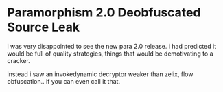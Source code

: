 # Paramorphism 2.0 Deobfuscated Source Leak

i was very disappointed to see the new para 2.0 release. i had predicted it would be full of quality strategies, things that would be demotivating to a cracker.

instead i saw an invokedynamic decryptor weaker than zelix, flow obfuscation.. if you can even call it that.
